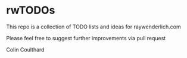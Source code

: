 # rwTODOs

This repo is a collection of TODO lists and ideas for raywenderlich.com


Please feel free to suggest further improvements via pull request



Colin Coulthard
